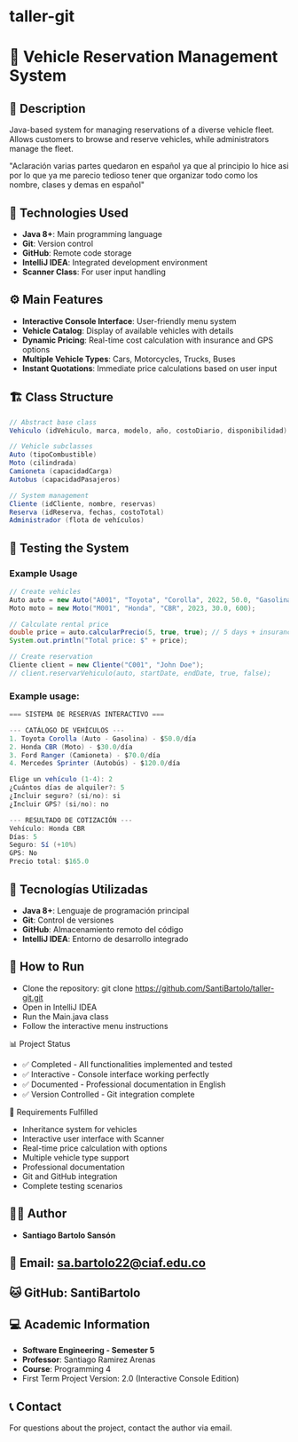 # taller-git

# 🚗 Vehicle Reservation Management System

## 📖 Description
Java-based system for managing reservations of a diverse vehicle fleet. Allows customers to browse and reserve vehicles, while administrators manage the fleet.

"Aclaración varias partes quedaron en español ya que al principio lo hice asi por lo que ya me parecio tedioso tener que organizar todo como los nombre, clases y demas en español"

## 🚀 Technologies Used
- **Java 8+**: Main programming language
- **Git**: Version control
- **GitHub**: Remote code storage
- **IntelliJ IDEA**: Integrated development environment
- **Scanner Class**: For user input handling

## ⚙️ Main Features
- **Interactive Console Interface**: User-friendly menu system
- **Vehicle Catalog**: Display of available vehicles with details
- **Dynamic Pricing**: Real-time cost calculation with insurance and GPS options
- **Multiple Vehicle Types**: Cars, Motorcycles, Trucks, Buses
- **Instant Quotations**: Immediate price calculations based on user input

## 🏗️ Class Structure
```java
// Abstract base class
Vehiculo (idVehiculo, marca, modelo, año, costoDiario, disponibilidad)

// Vehicle subclasses
Auto (tipoCombustible)
Moto (cilindrada)
Camioneta (capacidadCarga)
Autobus (capacidadPasajeros)

// System management
Cliente (idCliente, nombre, reservas)
Reserva (idReserva, fechas, costoTotal)
Administrador (flota de vehículos)
```

## 🧪 Testing the System

### Example Usage
```java
// Create vehicles
Auto auto = new Auto("A001", "Toyota", "Corolla", 2022, 50.0, "Gasolina");
Moto moto = new Moto("M001", "Honda", "CBR", 2023, 30.0, 600);

// Calculate rental price
double price = auto.calcularPrecio(5, true, true); // 5 days + insurance + GPS
System.out.println("Total price: $" + price);

// Create reservation
Cliente client = new Cliente("C001", "John Doe");
// client.reservarVehiculo(auto, startDate, endDate, true, false);
```
### Example usage:

```java
=== SISTEMA DE RESERVAS INTERACTIVO ===

--- CATÁLOGO DE VEHÍCULOS ---
1. Toyota Corolla (Auto - Gasolina) - $50.0/día
2. Honda CBR (Moto) - $30.0/día
3. Ford Ranger (Camioneta) - $70.0/día
4. Mercedes Sprinter (Autobús) - $120.0/día

Elige un vehículo (1-4): 2
¿Cuántos días de alquiler?: 5
¿Incluir seguro? (si/no): si
¿Incluir GPS? (si/no): no

--- RESULTADO DE COTIZACIÓN ---
Vehículo: Honda CBR
Días: 5
Seguro: Sí (+10%)
GPS: No
Precio total: $165.0
```

## 🚀 Tecnologías Utilizadas
- **Java 8+**: Lenguaje de programación principal
- **Git**: Control de versiones
- **GitHub**: Almacenamiento remoto del código
- **IntelliJ IDEA**: Entorno de desarrollo integrado

## 🔧 How to Run
- Clone the repository: git clone https://github.com/SantiBartolo/taller-git.git
- Open in IntelliJ IDEA
- Run the Main.java class
- Follow the interactive menu instructions

📊 Project Status
- ✅ Completed - All functionalities implemented and tested
- ✅ Interactive - Console interface working perfectly
- ✅ Documented - Professional documentation in English
- ✅ Version Controlled - Git integration complete

🎯 Requirements Fulfilled
- Inheritance system for vehicles
- Interactive user interface with Scanner
- Real-time price calculation with options
- Multiple vehicle type support
- Professional documentation
- Git and GitHub integration
- Complete testing scenarios

## 👨‍💻 Author
- **Santiago Bartolo Sansón**

## 📧 Email: sa.bartolo22@ciaf.edu.co

## 🐱 GitHub: SantiBartolo

## 💻 Academic Information

- **Software Engineering - Semester 5**
- **Professor**: Santiago Ramirez Arenas
- **Course**: Programming 4
- First Term Project Version: 2.0 (Interactive Console Edition)

## 📞 Contact
For questions about the project, contact the author via email.